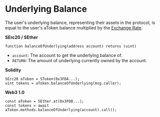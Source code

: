 # Underlying Balance

The user's underlying balance, representing their assets in the protocol, is equal to the user's aToken balance multiplied by the [Exchange Rate](exchange-rate.md).

**SErc20 / SEther**

```text
function balanceOfUnderlying(address account) returns (uint)
```

* `account`: The account to get the underlying balance of.
* `RETURN`: The amount of underlying currently owned by the account.

**Solidity**

```text
SErc20 aToken = SToken(0x3FDA...);
uint tokens = aToken.balanceOfUnderlying(msg.caller);
```

**Web3 1.0**

```text
const aToken = SEther.at(0x3FDB...);
const tokens = await aToken.methods.balanceOfUnderlying(account).call();
```

